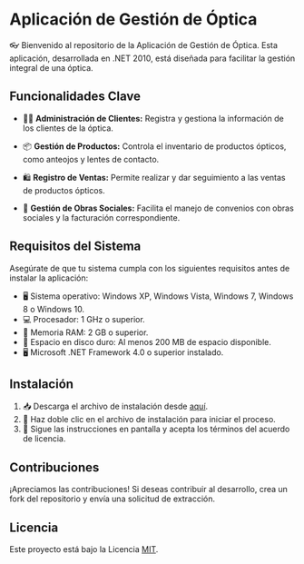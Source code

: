 # Aplicación de Gestión de Óptica

👓 Bienvenido al repositorio de la Aplicación de Gestión de Óptica. Esta aplicación, desarrollada en .NET 2010, está diseñada para facilitar la gestión integral de una óptica.

## Funcionalidades Clave

- 🧑‍💼 **Administración de Clientes:** Registra y gestiona la información de los clientes de la óptica.

- 📦 **Gestión de Productos:** Controla el inventario de productos ópticos, como anteojos y lentes de contacto.

- 🛍️ **Registro de Ventas:** Permite realizar y dar seguimiento a las ventas de productos ópticos.

- 🏥 **Gestión de Obras Sociales:** Facilita el manejo de convenios con obras sociales y la facturación correspondiente.

## Requisitos del Sistema

Asegúrate de que tu sistema cumpla con los siguientes requisitos antes de instalar la aplicación:

- 🖥️ Sistema operativo: Windows XP, Windows Vista, Windows 7, Windows 8 o Windows 10.
- 💻 Procesador: 1 GHz o superior.
- 🧠 Memoria RAM: 2 GB o superior.
- 💽 Espacio en disco duro: Al menos 200 MB de espacio disponible.
- 🖥️ Microsoft .NET Framework 4.0 o superior instalado.

## Instalación

1. 📥 Descarga el archivo de instalación desde [aquí](./release/).
2. 🚀 Haz doble clic en el archivo de instalación para iniciar el proceso.
3. 🔄 Sigue las instrucciones en pantalla y acepta los términos del acuerdo de licencia.

## Contribuciones

¡Apreciamos las contribuciones! Si deseas contribuir al desarrollo, crea un fork del repositorio y envía una solicitud de extracción.

## Licencia

Este proyecto está bajo la Licencia [MIT](./LICENSE).


